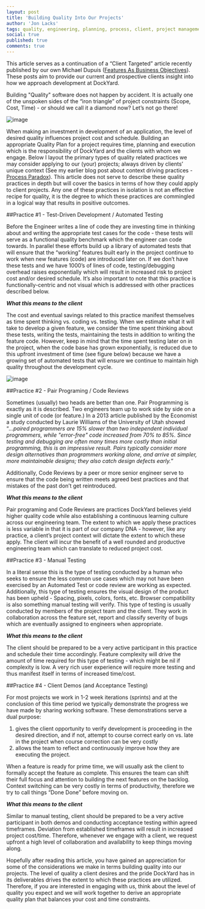 ```yaml
---
layout: post
title: 'Building Quality Into Our Projects'
author: 'Jon Lacks'
tags: quality, engineering, planning, process, client, project management
social: true
published: true
comments: true
---
```


This article serves as a continuation of a “Client Targeted” article recently published by our own Michael Dupuis (<a href="http://reefpoints.dockyard.com/2014/09/12/features-as-business-objectives.html">Features As Business Objectives</a>). These posts aim to provide our current and prospective clients insight into how we approach development at DockYard.

Building "Quality" software does not happen by accident. It is actually one of the unspoken sides of the “iron triangle” of project constraints (Scope, Cost, Time) - or should we call it a diamond now? Let’s not go there! 

![image](http://i.imgur.com/DEWme3R.jpg)

When making an investment in development of an application, the level of desired quality influences project cost and schedule.  Building an appropriate Quality Plan for a project requires time, planning and execution which is the responsibility of DockYard and the clients with whom we engage.  Below I layout the primary types of quality related practices we may consider applying to our (your) projects; always driven by clients’ unique context (See my earlier blog post about context driving practices - <a href="http://reefpoints.dockyard.com/2014/06/06/process-paradox.html">Process Paradox</a>).  This article does not serve to describe these quality practices in depth but will cover the basics in terms of how they could apply to client projects.  Any one of these practices in isolation is not an effective recipe for quality, it is the degree to which these practices are commingled in a logical way that results in positive outcomes. 

##Practice #1 - Test-Driven Development / Automated Testing

Before the Engineer writes a line of code they are investing time in thinking about and writing the appropriate test cases for the code - these tests will serve as a functional quality benchmark which the engineer can code towards. In parallel these efforts build up a library of automated tests that will ensure that the “working” features built early in the project continue to work when new features (code) are introduced later on.  If we don’t have these tests and we have 1000’s of lines of code, testing/debugging overhead raises exponentially which will result in increased risk to project cost and/or desired schedule.  It’s also important to note that this practice is functionally-centric and not visual which is addressed with other practices described below.

***What this means to the client***

The cost and eventual savings related to this practice manifest themselves as time spent thinking vs. coding vs. testing. When we estimate what it will take to develop a given feature, we consider the time spent thinking about these tests, writing the tests, maintaining the tests in addition to writing the feature code.  However, keep in mind that the time spent testing later on in the project, when the code base has grown exponentially, is reduced due to this upfront investment of time (see figure below) because we have a growing set of automated tests that will ensure we continue to maintain high quality throughout the development cycle.

![image]( http://imgur.com/2HBq9ie.jpg)

##Practice #2 - Pair Programing / Code Reviews

Sometimes (usually) two heads are better than one.  Pair Programming is exactly as it is described. Two engineers team up to work side by side on a single unit of code (or feature.) In a 2013 article published by the Economist a study conducted by Laurie Williams of the University of Utah showed “*...paired programmers are 15% slower than two independent individual programmers, while "error-free" code increased from 70% to 85%. Since testing and debugging are often many times more costly than initial programming, this is an impressive result. Pairs typically consider more design alternatives than programmers working alone, and arrive at simpler, more maintainable designs; they also catch design defects early.*”

Additionally, Code Reviews by a peer or more senior engineer serve to ensure that the code being written meets agreed best practices and that mistakes of the past don’t get reintroduced. 

***What this means to the client***

Pair programing and Code Reviews are practices DockYard believes yield higher quality code while also establishing a continuous learning culture across our engineering team.  The extent to which we apply these practices is less variable in that it is part of our company DNA - however, like any practice, a client’s project context will dictate the extent to which these apply.  The client will incur the benefit of a well rounded and productive engineering team which can translate to reduced project cost.

##Practice #3 - Manual Testing

In a literal sense this is the type of testing conducted by a human who seeks to ensure the less common use cases which may not have been exercised by an Automated Test or code review are working as expected. Additionally, this type of testing ensures the visual design of the product has been upheld -  Spacing, pixels, colors, fonts, etc.  Browser compatibility is also something manual testing will verify. This type of testing is usually conducted by members of the project team and the client. They work in collaboration across the feature set, report and classify severity of bugs which are eventually assigned to engineers when appropriate.

***What this means to the client***

The client should be prepared to be a very active participant in this practice and schedule their time accordingly.  Feature complexity will drive the amount of time required for this type of testing - which might be nil if complexity is low.  A very rich user experience will require more testing and thus manifest itself in terms of increased time/cost.  


##Practice #4 - Client Demos (and Acceptance Testing)

For most projects we work in 1-2 week iterations (sprints) and at the conclusion of this time period we typically demonstrate the progress we have made by sharing working software. These demonstrations serve a dual purpose:

1. gives the client opportunity to verify development is proceeding in the desired direction, and if not, attempt to course correct early on vs. late in the project when course correction can be very costly
2. allows the team to reflect and continuously improve how they are executing the project.

When a feature is ready for prime time, we will usually ask the client to formally accept the feature as complete.  This ensures the team can shift their full focus and attention to building the next features on the backlog. Context switching can be very costly in terms of productivity, therefore we try to call things “Done Done” before moving on. 

***What this means to the client***

Similar to manual testing, client should be prepared to be a very active participant in both demos and conducting acceptance testing within agreed timeframes.  Deviation from established timeframes will result in increased project cost/time.  Therefore, whenever we engage with a client, we request upfront a high level of collaboration and availability to keep things moving along.  

Hopefully after reading this article, you have gained an appreciation for some of the considerations we make in terms building quality into our projects.  The level of quality a client desires and the pride DockYard has in its deliverables drives the extent to which these practices are utilized.  Therefore, if you are interested in engaging with us, think about the level of quality you expect and we will work together to derive an appropriate quality plan that balances your cost and time constraints.
